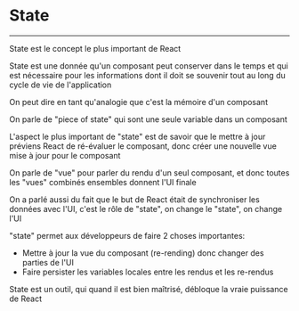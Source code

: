 # State

-----------

State est le concept le plus important de React

State est une donnée qu'un composant peut conserver dans le temps et qui est nécessaire pour les informations dont il doit se souvenir tout au long du cycle de vie de l'application

On peut dire en tant qu'analogie que c'est la mémoire d'un composant

On parle de "piece of state" qui sont une seule variable dans un composant 

L'aspect le plus important de "state" est de savoir que le mettre à jour préviens React de ré-évaluer le composant, donc créer une nouvelle vue mise à jour pour le composant

On parle de "vue" pour parler du rendu d'un seul composant, et donc toutes les "vues" combinés ensembles donnent l'UI finale

On a parlé aussi du fait que le but de React était de synchroniser les données avec l'UI, c'est le rôle de "state", on change le "state", on change l'UI

"state" permet aux développeurs de faire 2 choses importantes:
- Mettre à jour la vue du composant (re-rending) donc changer des parties de l'UI
- Faire persister les variables locales entre les rendus et les re-rendus

State est un outil, qui quand il est bien maîtrisé, débloque la vraie puissance de React